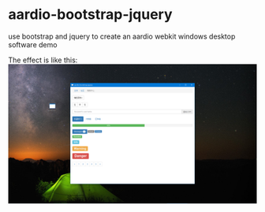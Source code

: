 # aardio-bootstrap-jquery
use bootstrap and jquery to create an aardio webkit windows desktop software demo

The effect is like this:
![image](https://github.com/xiabeifeng/aardio-bootstrap-jquery/blob/main/res/images/aardio-bootstrap-jquery.png)
